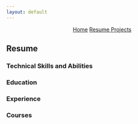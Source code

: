 ```yaml
---
layout: default
---
```


<div style="text-align: center"> <a href="https://jonesmiasia.github.io/">Home</a> <a href="https://jonesmiasia.github.io/resume.md"> Resume </a> <a href="https://jonesmiasia.github.io/projects/projects_main.md"> Projects </a></div>

## Resume
### Technical Skills and Abilities
### Education
### Experience
### Courses
